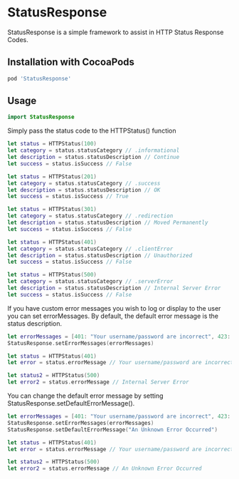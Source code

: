 # StatusResponse

StatusResponse is a simple framework to assist in HTTP Status Response Codes.

## Installation with CocoaPods

```ruby
pod 'StatusResponse'
```

## Usage

```swift
import StatusResponse
```

Simply pass the status code to the HTTPStatus() function

```swift
let status = HTTPStatus(100)
let category = status.statusCategory // .informational
let description = status.statusDescription // Continue
let success = status.isSuccess // False
```

```swift
let status = HTTPStatus(201)
let category = status.statusCategory // .success
let description = status.statusDescription // OK
let success = status.isSuccess // True
```

```swift
let status = HTTPStatus(301)
let category = status.statusCategory // .redirection
let description = status.statusDescription // Moved Permanently
let success = status.isSuccess // False
```

```swift
let status = HTTPStatus(401)
let category = status.statusCategory // .clientError
let description = status.statusDescription // Unauthorized
let success = status.isSuccess // False
```

```swift
let status = HTTPStatus(500)
let category = status.statusCategory // .serverError
let description = status.statusDescription // Internal Server Error
let success = status.isSuccess // False
```

If you have custom error messages you wish to log or display to the user you can set errorMessages. By default, the default error message is the status description.

```swift
let errorMessages = [401: "Your username/password are incorrect", 423: "Your account is locked"]
StatusResponse.setErrorMessages(errorMessages)

let status = HTTPStatus(401)
let error = status.errorMessage // Your username/password are incorrect

let status2 = HTTPStatus(500)
let error2 = status.errorMessage // Internal Server Error
```

You can change the default error message by setting StatusResponse.setDefaultErrorMessage().

```swift
let errorMessages = [401: "Your username/password are incorrect", 423: "Your account is locked"]
StatusResponse.setErrorMessages(errorMessages)
StatusResponse.setDefaultErrorMessage("An Unknown Error Occurred")

let status = HTTPStatus(401)
let error = status.errorMessage // Your username/password are incorrect

let status2 = HTTPStatus(500)
let error2 = status.errorMessage // An Unknown Error Occurred
```
